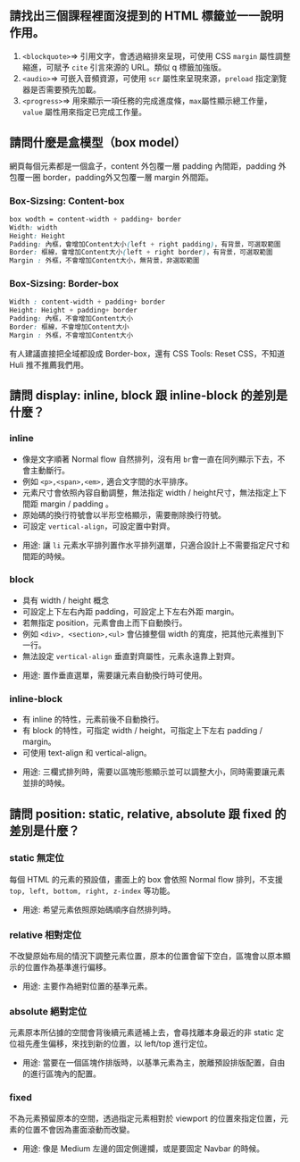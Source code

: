 ## 請找出三個課程裡面沒提到的 HTML 標籤並一一說明作用。

1. `<blockquote>`=> 引用文字，會透過縮排來呈現，可使用 CSS `margin` 屬性調整縮進，可賦予 `cite` 引言來源的 URL。類似 q 標籤加強版。
2. `<audio>`=> 可嵌入音頻資源，可使用 `scr` 屬性來呈現來源，`preload` 指定瀏覽器是否需要預先加載。
3. `<progress>`=> 用來顯示一項任務的完成進度條，`max`屬性顯示總工作量，`value` 屬性用來指定已完成工作量。

## 請問什麼是盒模型（box model）

網頁每個元素都是一個盒子，content 外包覆一層 padding 內間距，padding 外包覆一圈 border，padding外又包覆一層 margin 外間距。

### Box-Sizsing: Content-box
```css
box wodth = content-width + padding+ border
Width: width
Height: Height
Padding: 內框，會增加Content大小(left + right padding)，有背景，可選取範圍
Border: 框線，會增加Content大小(left + right border)，有背景，可選取範圍
Margin : 外框，不會增加Content大小，無背景，非選取範圍
```

### Box-Sizsing: Border-box 
```css
Width : content-width + padding+ border
Height: Height + padding+ border
Padding: 內框，不會增加Content大小
Border: 框線，不會增加Content大小
Margin : 外框，不會增加Content大小
```
有人建議直接把全域都設成 Border-box，還有 CSS Tools: Reset CSS，不知道 Huli 推不推薦我們用。


## 請問 display: inline, block 跟 inline-block 的差別是什麼？
### inline 
- 像是文字順著 Normal flow 自然排列，沒有用 `br`會一直在同列顯示下去，不會主動斷行。
- 例如 `<p>,<span>,<em>,` 適合文字間的水平排序。
- 元素尺寸會依照內容自動調整，無法指定 width / height尺寸，無法指定上下間距 margin / padding 。
- 原始碼的換行符號會以半形空格顯示，需要刪除換行符號。
- 可設定 `vertical-align`，可設定置中對齊。 
* 用途: 讓 `li` 元素水平排列置作水平排列選單，只適合設計上不需要指定尺寸和間距的時候。
### block
- 具有 width / height 概念
- 可設定上下左右內距 padding，可設定上下左右外距 margin。
- 若無指定 position，元素會由上而下自動換行。 
- 例如 `<div>, <section>,<ul>` 會佔據整個 width 的寬度，把其他元素推到下一行。
- 無法設定 `vertical-align` 垂直對齊屬性，元素永遠靠上對齊。
* 用途: 置作垂直選單，需要讓元素自動換行時可使用。
### inline-block
- 有 inline 的特性，元素前後不自動換行。
- 有 block 的特性，可指定 width / height，可指定上下左右 padding / margin。
- 可使用 text-align 和 vertical-align。
* 用途: 三欄式排列時，需要以區塊形態顯示並可以調整大小，同時需要讓元素並排的時候。
## 請問 position: static, relative, absolute 跟 fixed 的差別是什麼？

### static 無定位
每個 HTML 的元素的預設值，畫面上的 box 會依照 Normal flow 排列，不支援 ` top, left, bottom, right, z-index ` 等功能。
* 用途: 希望元素依照原始碼順序自然排列時。
### relative 相對定位
不改變原始布局的情況下調整元素位置，原本的位置會留下空白，區塊會以原本顯示的位置作為基準進行偏移。
* 用途: 主要作為絕對位置的基準元素。
### absolute 絕對定位
元素原本所佔據的空間會背後續元素遞補上去，會尋找離本身最近的非 static 定位祖先產生偏移，來找到新的位置，以 left/top 進行定位。
* 用途: 當要在一個區塊作排版時，以基準元素為主，脫離預設排版配置，自由的進行區塊內的配置。
### fixed 
不為元素預留原本的空間，透過指定元素相對於 viewport 的位置來指定位置，元素的位置不會因為畫面滾動而改變。
* 用途: 像是 Medium 左邊的固定側邊攔，或是要固定 Navbar 的時候。
